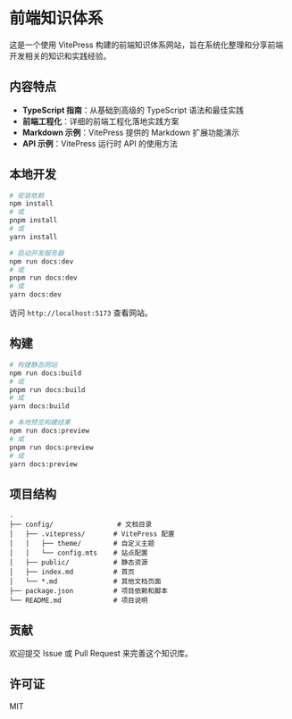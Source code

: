 # 前端知识体系

这是一个使用 VitePress 构建的前端知识体系网站，旨在系统化整理和分享前端开发相关的知识和实践经验。

## 内容特点

- **TypeScript 指南**：从基础到高级的 TypeScript 语法和最佳实践
- **前端工程化**：详细的前端工程化落地实践方案
- **Markdown 示例**：VitePress 提供的 Markdown 扩展功能演示
- **API 示例**：VitePress 运行时 API 的使用方法

## 本地开发

```bash
# 安装依赖
npm install
# 或
pnpm install
# 或
yarn install

# 启动开发服务器
npm run docs:dev
# 或
pnpm run docs:dev
# 或
yarn docs:dev
```

访问 `http://localhost:5173` 查看网站。

## 构建

```bash
# 构建静态网站
npm run docs:build
# 或
pnpm run docs:build
# 或
yarn docs:build

# 本地预览构建结果
npm run docs:preview
# 或
pnpm run docs:preview
# 或
yarn docs:preview
```

## 项目结构

```
.
├── config/                # 文档目录
│   ├── .vitepress/       # VitePress 配置
│   │   ├── theme/        # 自定义主题
│   │   └── config.mts    # 站点配置
│   ├── public/           # 静态资源
│   ├── index.md          # 首页
│   └── *.md              # 其他文档页面
├── package.json          # 项目依赖和脚本
└── README.md             # 项目说明
```

## 贡献

欢迎提交 Issue 或 Pull Request 来完善这个知识库。

## 许可证

MIT